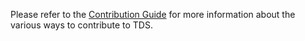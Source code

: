Please refer to the [Contribution Guide](https://github.com/telusdigital/tds/blob/master/CONTRIBUTING.md) for more
information about the various ways to contribute to TDS.
